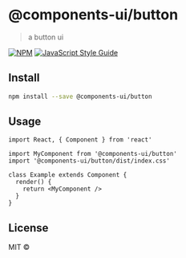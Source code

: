# @components-ui/button

> a button ui

[![NPM](https://img.shields.io/npm/v/@components-ui/button.svg)](https://www.npmjs.com/package/@components-ui/button) [![JavaScript Style Guide](https://img.shields.io/badge/code_style-standard-brightgreen.svg)](https://standardjs.com)

## Install

```bash
npm install --save @components-ui/button
```

## Usage

```tsx
import React, { Component } from 'react'

import MyComponent from '@components-ui/button'
import '@components-ui/button/dist/index.css'

class Example extends Component {
  render() {
    return <MyComponent />
  }
}
```

## License

MIT © [](https://github.com/)
